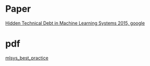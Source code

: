 # Paper

[Hidden Technical Debt in Machine Learning Systems 2015, google](https://web.kaust.edu.sa/Faculty/MarcoCanini/classes/CS290E/F19/papers/tech-debt.pdf)

# pdf

[mlsys_best_practice](assets/rules_of_ml.pdf)